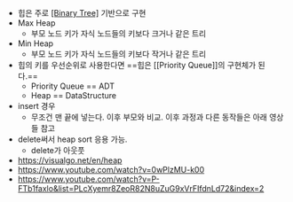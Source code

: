 - 힙은 주로 [[Binary Tree]](이진트리) 기반으로 구현
- Max Heap 
	- 부모 노드 키가 자식 노드들의 키보다 크거나 같은 트리
- Min Heap
	- 부모 노드 키가 자식 노드들의 키보다 작거나 같은 트리
- 힙의 키를 우선순위로 사용한다면 ==힙은 [[Priority Queue]]의 구현체가 된다.==
	- Priority Queue == ADT
	- Heap == DataStructure
- insert 경우
	- 무조건 맨 끝에 넣는다. 이후 부모와 비교. 이후 과정과 다른 동작들은 아래 영상들 참고
- delete써서 heap sort 응용 가능.
	- delete가 아웃풋
- https://visualgo.net/en/heap
- https://www.youtube.com/watch?v=0wPlzMU-k00
- https://www.youtube.com/watch?v=P-FTb1faxlo&list=PLcXyemr8ZeoR82N8uZuG9xVrFIfdnLd72&index=2